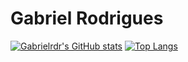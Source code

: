 # Gabriel Rodrigues

[![Gabrielrdr's GitHub stats](https://github-readme-stats.vercel.app/api?username=Gabrielrdr&show_icons=true&theme=transparent)](https://github.com/anuraghazra/github-readme-stats)
[![Top Langs](https://github-readme-stats.vercel.app/api/top-langs/?username=Gabrielrdr&layout=compact&theme=transparent)](https://github.com/anuraghazra/github-readme-stats)
